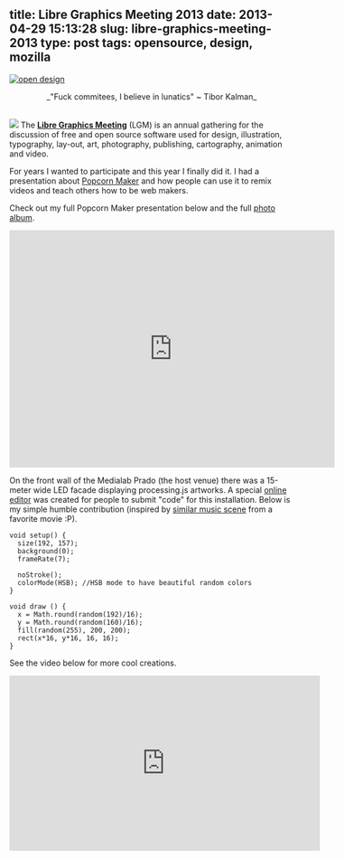 title: Libre Graphics Meeting 2013
date: 2013-04-29 15:13:28
slug: libre-graphics-meeting-2013
type: post
tags: opensource, design, mozilla
---

[![open design](https://farm9.staticflickr.com/8100/8659115880_f3708afc66.jpg)](http://www.flickr.com/photos/comzeradd/8659115880/)
<div align="center">_"Fuck commitees, I believe in lunatics" ~ Tibor Kalman_</div>
<br />

<a href="http://www.flickr.com/photos/comzeradd/8659179138/" target="_blank"><img src="https://farm9.staticflickr.com/8122/8659179138_13bf29e8a8_q.jpg" class="txt" /></a> The [**Libre Graphics Meeting**](http://libregraphicsmeeting.org/2013/) (LGM) is an annual gathering for the discussion of free and open source software used for design, illustration, typography, lay-out, art, photography, publishing, cartography, animation and video.

For years I wanted to participate and this year I finally did it. I had a presentation about [Popcorn Maker](http://popcorn.webmaker.org/) and how people can use it to remix videos and teach others how to be web makers.

Check out my full Popcorn Maker presentation below and the full [photo album](https://secure.flickr.com/photos/comzeradd/sets/72157633271119214/).


<iframe src="http://www.rvl.io/comzeradd/make-popcorn/embed" height="420" width="576" allowfullscreen="" frameborder="0" scrolling="no"></iframe>
<br />

On the front wall of the Medialab Prado (the host venue) there was a 15-meter wide LED facade displaying processing.js artworks. A special [online editor](http://programalaplaza.medialab-prado.es/) was created for people to submit "code" for this installation. Below is my simple humble contribution (inspired by [similar music scene](https://www.youtube.com/watch?v=H4Kgzn3tDQU) from a favorite movie :P).

    void setup() {
      size(192, 157);
      background(0);
      frameRate(7);

      noStroke();
      colorMode(HSB); //HSB mode to have beautiful random colors
    }

    void draw () {
      x = Math.round(random(192)/16);
      y = Math.round(random(160)/16);
      fill(random(255), 200, 200);
      rect(x*16, y*16, 16, 16);
    }

See the video below for more cool creations.

<iframe src="http://player.vimeo.com/video/64292342?portrait=0" height="310" width="550" allowfullscreen="" frameborder="0"></iframe>
